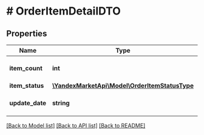 # # OrderItemDetailDTO

## Properties

Name | Type | Description | Notes
------------ | ------------- | ------------- | -------------
**item_count** | **int** | Количество единиц товара | [optional]
**item_status** | [**\YandexMarketApi\Model\OrderItemStatusType**](OrderItemStatusType.md) |  | [optional]
**update_date** | **string** | Формат даты: &#x60;ДД-ММ-ГГГГ&#x60;. | [optional]

[[Back to Model list]](../../README.md#models) [[Back to API list]](../../README.md#endpoints) [[Back to README]](../../README.md)
